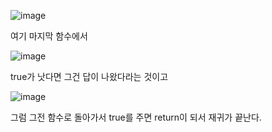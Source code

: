 ![image](https://user-images.githubusercontent.com/108928206/179397303-9d5a22e0-a839-4220-8257-3ec03c22ac6a.png)

여기 마지막 함수에서

![image](https://user-images.githubusercontent.com/108928206/179397314-66ce73e3-e2a8-478e-884c-5ace11061060.png)

true가 낫다면 그건 답이 나왔다라는 것이고

![image](https://user-images.githubusercontent.com/108928206/179397337-b84151b3-e831-4925-b8d9-9de04e5e42a4.png)
 
 그럼 그전 함수로 돌아가서 true를 주면 return이 되서 재귀가 끝난다.
